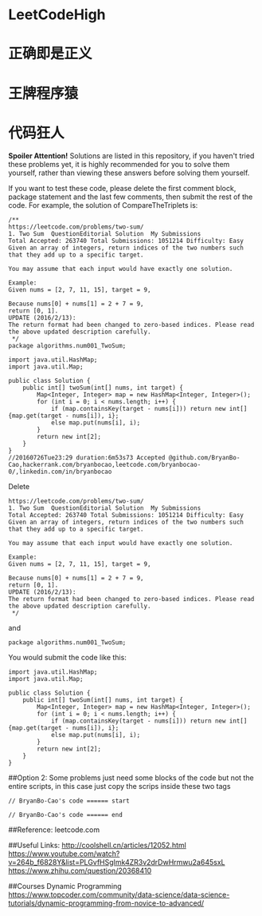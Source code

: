 # LeetCodeHigh
# 正确即是正义
# 王牌程序猿
# 代码狂人

**Spoiler Attention!**
Solutions are listed in this repository, if you haven't tried these problems yet, it is highly recommended for you to solve them yourself, rather than viewing these answers before solving them yourself.

If you want to test these code, please delete the first comment block, package statement and the last few comments, then submit the rest of the code.
For example, the solution of CompareTheTriplets is:
```
/**
https://leetcode.com/problems/two-sum/
1. Two Sum  QuestionEditorial Solution  My Submissions
Total Accepted: 263740 Total Submissions: 1051214 Difficulty: Easy
Given an array of integers, return indices of the two numbers such that they add up to a specific target.

You may assume that each input would have exactly one solution.

Example:
Given nums = [2, 7, 11, 15], target = 9,

Because nums[0] + nums[1] = 2 + 7 = 9,
return [0, 1].
UPDATE (2016/2/13):
The return format had been changed to zero-based indices. Please read the above updated description carefully.
 */
package algorithms.num001_TwoSum;

import java.util.HashMap;
import java.util.Map;

public class Solution {
	public int[] twoSum(int[] nums, int target) {
		Map<Integer, Integer> map = new HashMap<Integer, Integer>();
		for (int i = 0; i < nums.length; i++) {
			if (map.containsKey(target - nums[i])) return new int[]{map.get(target - nums[i]), i};
			else map.put(nums[i], i);
		}
		return new int[2];
	}
}
//20160726Tue23:29 duration:6m53s73 Accepted @github.com/BryanBo-Cao,hackerrank.com/bryanbocao,leetcode.com/bryanbocao-0/,linkedin.com/in/bryanbocao 
```
Delete 
```
https://leetcode.com/problems/two-sum/
1. Two Sum  QuestionEditorial Solution  My Submissions
Total Accepted: 263740 Total Submissions: 1051214 Difficulty: Easy
Given an array of integers, return indices of the two numbers such that they add up to a specific target.

You may assume that each input would have exactly one solution.

Example:
Given nums = [2, 7, 11, 15], target = 9,

Because nums[0] + nums[1] = 2 + 7 = 9,
return [0, 1].
UPDATE (2016/2/13):
The return format had been changed to zero-based indices. Please read the above updated description carefully.
 */
```
and
```
package algorithms.num001_TwoSum;
```
You would submit the code like this:
```
import java.util.HashMap;
import java.util.Map;

public class Solution {
	public int[] twoSum(int[] nums, int target) {
		Map<Integer, Integer> map = new HashMap<Integer, Integer>();
		for (int i = 0; i < nums.length; i++) {
			if (map.containsKey(target - nums[i])) return new int[]{map.get(target - nums[i]), i};
			else map.put(nums[i], i);
		}
		return new int[2];
	}
}
```

##Option 2:
Some problems just need some blocks of the code but not the entire scripts, in this case just copy the scrips inside these two tags
```
// BryanBo-Cao's code ====== start 

// BryanBo-Cao's code ====== end
```

##Reference:
leetcode.com

##Useful Links:
http://coolshell.cn/articles/12052.html
https://www.youtube.com/watch?v=264b_f6828Y&list=PLGvfHSgImk4ZR3v2drDwHrmwu2a645sxL
https://www.zhihu.com/question/20368410

##Courses
Dynamic Programming
https://www.topcoder.com/community/data-science/data-science-tutorials/dynamic-programming-from-novice-to-advanced/
